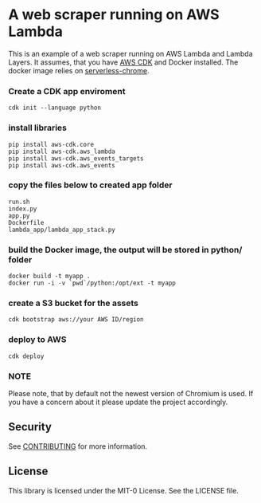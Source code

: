 # A web scraper running on AWS Lambda
This is an example of a web scraper running on AWS Lambda and Lambda Layers. It assumes, that you have [AWS CDK][cdk] and Docker installed. The docker image relies on [serverless-chrome][chromium].

### Create a CDK app enviroment

	cdk init --language python

### install libraries

	pip install aws-cdk.core
	pip install aws-cdk.aws_lambda
	pip install aws-cdk.aws_events_targets
	pip install aws-cdk.aws_events

### copy the files below to created app folder

	run.sh
	index.py
	app.py
	Dockerfile
	lambda_app/lambda_app_stack.py


### build the Docker image, the output will be stored in python/ folder

	docker build -t myapp .
	docker run -i -v `pwd`/python:/opt/ext -t myapp

### create a S3 bucket for the assets

	cdk bootstrap aws://your AWS ID/region

### deploy to AWS

	cdk deploy

### NOTE

Please note, that by default not the newest version of Chromium is used. If you have a concern about it please update the project accordingly.

[cdk]: https://aws.amazon.com/cdk/
[chromium]: https://github.com/adieuadieu/serverless-chrome/


## Security

See [CONTRIBUTING](CONTRIBUTING.md#security-issue-notifications) for more information.

## License

This library is licensed under the MIT-0 License. See the LICENSE file.


